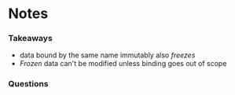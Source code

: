 # Notes

### Takeaways
- data bound by the same name immutably also *freezes*
- *Frozen* data can't be modified unless binding goes out of scope

### Questions
